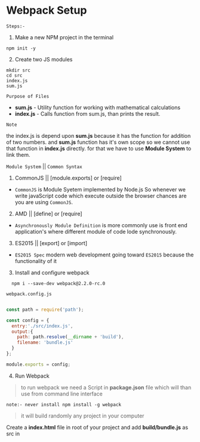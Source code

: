 # Webpack Setup

``Steps:-``

1)  Make a new NPM project in the terminal

```
npm init -y

```

2)  Create two JS modules

```
mkdir src
cd src
index.js
sum.js

```
``Purpose of Files``

- **sum.js** - Utility function for working with mathematical calculations
- **index.js** - Calls function from sum.js, than prints the result.

``Note``

the index.js is depend upon **sum.js** because it has the function for addition
of two numbers. and **sum.js** function has it's own scope so we cannot use
that function in **index.js** directly. for that we have to use **Module System**
to link them.

``Module System`` || ``Common Syntax``

 1. CommonJS  || [module.exports] or [require]

- ``CommonJS`` is Module Syetem implemented by Node.js So whenever we write javaScript code
  which execute outside the browser chances are you are using ``CommonJS``.

 2. AMD       || [define] or [require]

- ``Asynchronously Module Definition`` is more commonly use is front end application's where different module of code lode synchronously.

 3. ES2015    || [export] or [import]

- ``ES2015 Spec`` modern web development going toward ``ES2015`` because the functionality of it

3)  Install and configure webpack

```
  npm i --save-dev webpack@2.2.0-rc.0
```

``webpack.config.js``

```javaScript

const path = require('path');

const config = {
  entry:'./src/index.js',
  output:{
    path: path.resolve(__dirname + 'build'),
    filename: 'bundle.js'
  }
};

module.exports = config;

```

4)  Run Webpack

> to run webpack we need a Script in **package.json** file which will than use from command line interface

``note:- never install npm install -g webpack ``

> it will build randomly any project in your computer

Create a **index.html** file in root of your project and add **build/bundle.js** as src in <script /> tag

and open that **index.html** in browser and hoff over to console and see the log which should be '15' 
